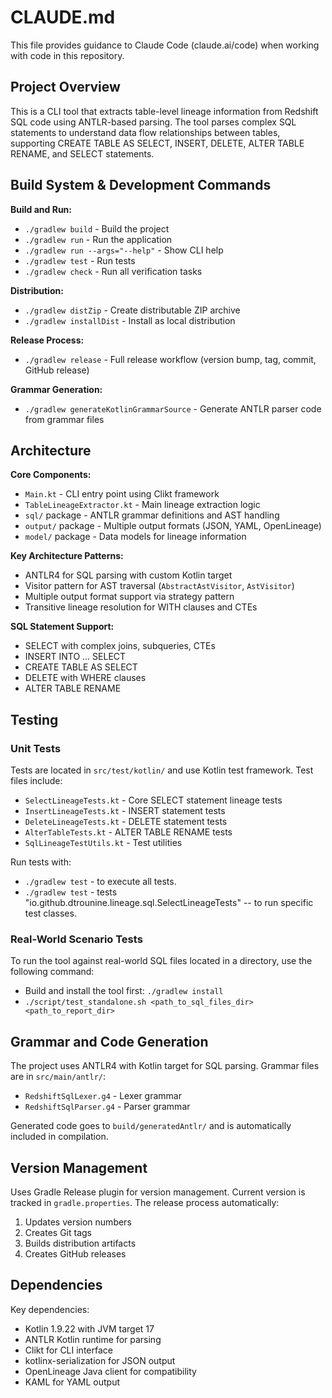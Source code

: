 # CLAUDE.md

This file provides guidance to Claude Code (claude.ai/code) when working with code in this repository.

## Project Overview

This is a CLI tool that extracts table-level lineage information from Redshift SQL code using ANTLR-based parsing. The tool parses complex SQL statements to understand data flow relationships between tables, supporting CREATE TABLE AS SELECT, INSERT, DELETE, ALTER TABLE RENAME, and SELECT statements.

## Build System & Development Commands

**Build and Run:**
- `./gradlew build` - Build the project
- `./gradlew run` - Run the application 
- `./gradlew run --args="--help"` - Show CLI help
- `./gradlew test` - Run tests
- `./gradlew check` - Run all verification tasks

**Distribution:**
- `./gradlew distZip` - Create distributable ZIP archive
- `./gradlew installDist` - Install as local distribution

**Release Process:**
- `./gradlew release` - Full release workflow (version bump, tag, commit, GitHub release)

**Grammar Generation:**
- `./gradlew generateKotlinGrammarSource` - Generate ANTLR parser code from grammar files

## Architecture

**Core Components:**
- `Main.kt` - CLI entry point using Clikt framework
- `TableLineageExtractor.kt` - Main lineage extraction logic
- `sql/` package - ANTLR grammar definitions and AST handling
- `output/` package - Multiple output formats (JSON, YAML, OpenLineage)
- `model/` package - Data models for lineage information

**Key Architecture Patterns:**
- ANTLR4 for SQL parsing with custom Kotlin target
- Visitor pattern for AST traversal (`AbstractAstVisitor`, `AstVisitor`)
- Multiple output format support via strategy pattern
- Transitive lineage resolution for WITH clauses and CTEs

**SQL Statement Support:**
- SELECT with complex joins, subqueries, CTEs
- INSERT INTO ... SELECT 
- CREATE TABLE AS SELECT
- DELETE with WHERE clauses
- ALTER TABLE RENAME

## Testing

### Unit Tests

Tests are located in `src/test/kotlin/` and use Kotlin test framework. Test files include:
- `SelectLineageTests.kt` - Core SELECT statement lineage tests
- `InsertLineageTests.kt` - INSERT statement tests
- `DeleteLineageTests.kt` - DELETE statement tests
- `AlterTableTests.kt` - ALTER TABLE RENAME tests
- `SqlLineageTestUtils.kt` - Test utilities

Run tests with: 
- `./gradlew test` - to execute all tests.
- `./gradlew test` - tests "io.github.dtrounine.lineage.sql.SelectLineageTests" -- to run specific test classes.

### Real-World Scenario Tests

To run the tool against real-world SQL files located in a directory, use the following command:
- Build and install the tool first: `./gradlew install`
- `./script/test_standalone.sh <path_to_sql_files_dir> <path_to_report_dir>`

## Grammar and Code Generation

The project uses ANTLR4 with Kotlin target for SQL parsing. Grammar files are in `src/main/antlr/`:
- `RedshiftSqlLexer.g4` - Lexer grammar
- `RedshiftSqlParser.g4` - Parser grammar

Generated code goes to `build/generatedAntlr/` and is automatically included in compilation.

## Version Management

Uses Gradle Release plugin for version management. Current version is tracked in `gradle.properties`. The release process automatically:
1. Updates version numbers
2. Creates Git tags  
3. Builds distribution artifacts
4. Creates GitHub releases

## Dependencies

Key dependencies:
- Kotlin 1.9.22 with JVM target 17
- ANTLR Kotlin runtime for parsing
- Clikt for CLI interface
- kotlinx-serialization for JSON output
- OpenLineage Java client for compatibility
- KAML for YAML output